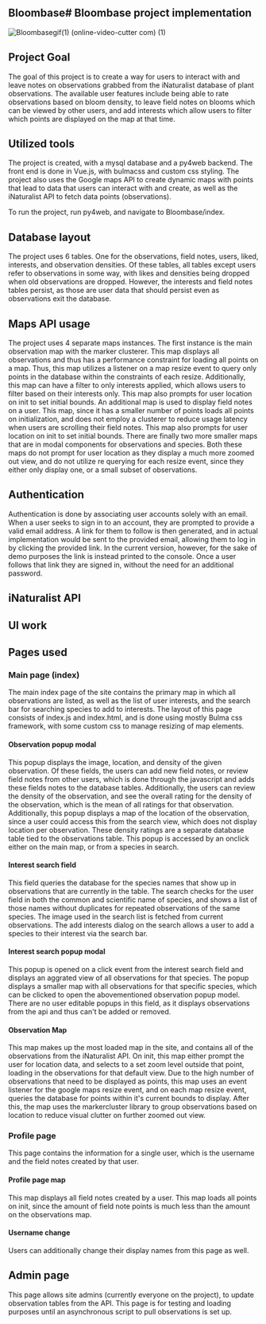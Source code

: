 ## Bloombase# Bloombase project implementation
![Bloombasegif(1) (online-video-cutter com) (1)](https://github.com/BloomBase183/BloomBase/assets/70651849/bd74acb4-d46f-40de-9035-95613b505c83)
## Project Goal
The goal of this project is to create a way for users to interact with and leave notes on observations grabbed from the iNaturalist database of plant observations. The available user features include being able to rate observations based on bloom density, to leave field notes on blooms which can be viewed by other users, and add interests which allow users to filter which points are displayed on the map at that time.
## Utilized tools
The project is created, with a mysql database and a py4web backend. The front end is done in Vue.js, with bulmacss and custom css styling. The project also uses the Google maps API to create dynamic maps with points that lead to data that users can interact with and create, as well as the iNaturalist API to fetch data points (observations).


To run the project, run py4web, and navigate to Bloombase/index.


## Database layout
The project uses 6 tables. One for the observations, field notes, users, liked, interests, and observation densities. Of these tables, all tables except users refer to observations in some way, with likes and densities being dropped when old observations are dropped. However, the interests and field notes tables persist, as those are user data that should persist even as observations exit the database.


## Maps API usage
The project uses 4 separate maps instances.
The first instance is the main observation map with the marker clusterer. This map displays all observations and thus has a performance constraint for loading all points on a map. Thus, this map utilizes a listener on a map resize event to query only points in the database within the constraints of each resize. Additionally, this map can have a filter to only interests applied, which allows users to filter based on their interests only. This map also prompts for user location on init to set initial bounds.
An additional map is used to display field notes on a user. This map, since it has a smaller number of points loads all points on initialization, and does not employ a clusterer to reduce usage latency when users are scrolling their field notes. This map also prompts for user location on init to set initial bounds.
There are finally two more smaller maps that are in modal components for observations and species. Both these maps do not prompt for user location as they display a much more zoomed out view, and do not utilize re querying for each resize event, since they either only display one, or a small subset of observations.


## Authentication
Authentication is done by associating user accounts solely with an email. When a user seeks to sign in to an account, they are prompted to provide a valid email address. A link for them to follow is then generated, and in actual implementation would be sent to the provided email, allowing them to log in by clicking the provided link. In the current version, however, for the sake of demo purposes the link is instead printed to the console. Once a user follows that link they are signed in, without the need for an additional password.

## iNaturalist API


## UI work


## Pages used
### Main page (index)


The main index page of the site contains the primary map in which all observations are listed, as well as the list of user interests, and the search bar for searching species to add to interests.
The layout of this page consists of index.js and index.html, and is done using mostly Bulma css framework, with some custom css to manage resizing of map elements.


#### Observation popup modal
This popup displays the image, location, and density of the given observation. Of these fields, the users can add new field notes, or review field notes from other users, which is done through the javascript and adds these fields notes to the database tables. Additionally, the users can review the density of the observation, and see the overall rating for the density of the observation, which is the mean of all ratings for that observation. Additionally, this popup displays a map of the location of the observation, since a user could access this from the search view, which does not display location per observation. These density ratings are a separate database table tied to the observations table. This popup is accessed by an onclick either on the main map, or from a species in search.


#### Interest search field
This field queries the database for the species names that show up in observations that are currently in the table. The search checks for the user field in both the common and scientific name of species, and shows a list of those names without duplicates for repeated observations of the same species. The image used in the search list is fetched from current observations. The add interests dialog on the search allows a user to add a species to their interest via the search bar.




#### Interest search popup modal
This popup is opened on a click event from the interest search field and displays an aggrated view of all observations for that species. The popup displays a smaller map with all observations for that specific species, which can be clicked to open the abovementioned observation popup model. There are no user editable popups in this field, as it displays observations from the api and thus can't be added or removed.



#### Observation Map
This map makes up the most loaded map in the site, and contains all of the observations from the iNaturalist API. On init, this map either prompt the user for location data, and selects to a set zoom level outside that point, loading in the observations for that default view.  Due to the high number of observations that need to be displayed as points, this map uses an event listener for the google maps resize event, and on each map resize event, queries the database for points within it's current bounds to display. After this, the map uses the markercluster library to group observations based on location to reduce visual clutter on further zoomed out view.


### Profile page
This page contains the information for a single user, which is the username and the field notes created by that user.


#### Profile page map
This map displays all field notes created by a user. This map loads all points on init, since the amount of field note points is much less than the amount on the observations map.


#### Username change
Users can additionally change their display names from this page as well.


## Admin page
This page allows site admins (currently everyone on the project), to update observation tables from the API. This page is for testing and loading purposes until an asynchronous script to pull observations is set up.

